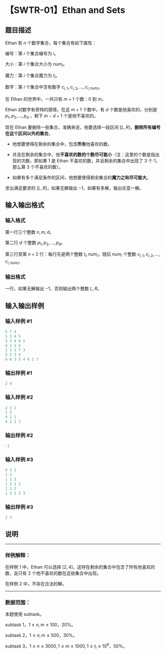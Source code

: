 # 【SWTR-01】Ethan and Sets

## 题目描述

$\mathrm{Ethan}$ 有 $n$ 个数字集合，每个集合有如下属性：

编号：第 $i$ 个集合编号为 $i$。

大小：第 $i$ 个集合大小为 $num_i$。

魔力：第 $i$ 个集合魔力为 $t_i$。

数字：第 $i$ 个集合中含有数字 $c_{i,1},c_{i,2},\dots,c_{i,num_i}$。

在 $\mathrm{Ethan}$ 的世界中，一共只有 $m+1$ 个数：$0$ 到 $m$。

$\mathrm{Ethan}$ 对数字有奇特的感情，在这 $m+1$ 个数中，有 $d$ 个数是他喜欢的，分别是 $p_1,p_2,\dots,p_d$ ，剩下 $m-d+1$ 个是他不喜欢的。

现在 $\mathrm{Ethan}$ 要删除一些集合，准确来说，他要选择一段区间 $[L,R]$，**删除所有编号在这个区间以外的集合**。

- 他想要使得在剩余的集合中，包含**所有**他喜欢的数。

- 并且在剩余的集合中，他**不喜欢的数的个数尽可能小**（注：这里的个数是指出现的次数，即如果 $1$ 是 $\mathrm{Ethan}$ 不喜欢的数，并且剩余的集合中出现了 $3$ 个 $1$，那么算 $3$ 个不喜欢的数）。

- 如果有多个满足条件的区间，他想要使得剩余集合的**魔力之和尽可能大**。

求出满足要求的 $[L,R]$，如果无解输出 $-1$，如果有多解，输出任意一解。

## 输入输出格式

### 输入格式

第一行三个整数 $n,m,d$。

第二行 $d$ 个整数 $p_1,p_2,\dots,p_d$。

第三行至第 $n+2$ 行：每行先是两个整数 $t_i,num_i$，随后 $num_i$ 个整数 $c_{i,1},c_{i,2},\dots,c_{i,num_i}$。

### 输出格式

一行，如果无解输出 $-1$，否则输出两个整数 $L,R$。

## 输入输出样例

### 输入样例 #1

```cpp
5 7 4
1 3 4 5
3 3 4 6 5
4 2 1 5
2 3 1 7 3
5 2 2 4
6 6 3 5 4 6 1 7
```


### 输出样例 #1

```cpp
2 4
```


### 输入样例 #2

```cpp
2 3 2
1 2
4 1 1
4 2 1 3
```


### 输出样例 #2

```cpp
-1
```


### 输入样例 #3

```cpp
4 3 2
1 2
1 1 3
1 2 1 2
1 1 2
1 3 1 2 3
```


### 输出样例 #3

```cpp
2 3
```


## 说明

---

### 样例解释：

在样例 $1$ 中，$\mathrm{Ethan}$ 可以选择 $[2,4]$，这样在剩余的集合中包含了所有他喜欢的数，且只有 $2$ 个他不喜欢的数在这些集合中出现。

在样例 $2$ 中，不存在合法的解。

---

### 数据范围：

本题使用 subtask。

subtask 1，$1 \leq n,m \leq 100$，$20\%$。

subtask 2，$1 \leq n,m \leq 500$，$30\%$。

subtask 3，$1 \leq n \leq 3000, 1 \leq m \leq 1000, 1 \leq t_i \leq 10^9$，$50\%$。

